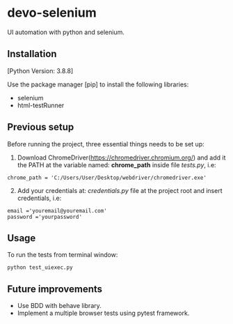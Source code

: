 # devo-selenium
UI automation with python and selenium.

## Installation
[Python Version: 3.8.8]

Use the package manager [pip] to install the following libraries:
* selenium
* html-testRunner


## Previous setup

Before running the project, three essential things needs to be set up:

1. Download ChromeDriver(https://chromedriver.chromium.org/) and add it the PATH at the variable named: **chrome_path** inside file *tests.py*, i.e:
```
chrome_path = 'C:/Users/User/Desktop/webdriver/chromedriver.exe'
```

2. Add your credentials at: *credentials.py* file at the project root and insert credentials, i.e:
   
```
email ='youremail@youremail.com'
password ='yourpassword'
```

## Usage
To run the tests from terminal window:

```
python test_uiexec.py
```

## Future improvements

* Use BDD with behave library.
* Implement a multiple browser tests using pytest framework.
